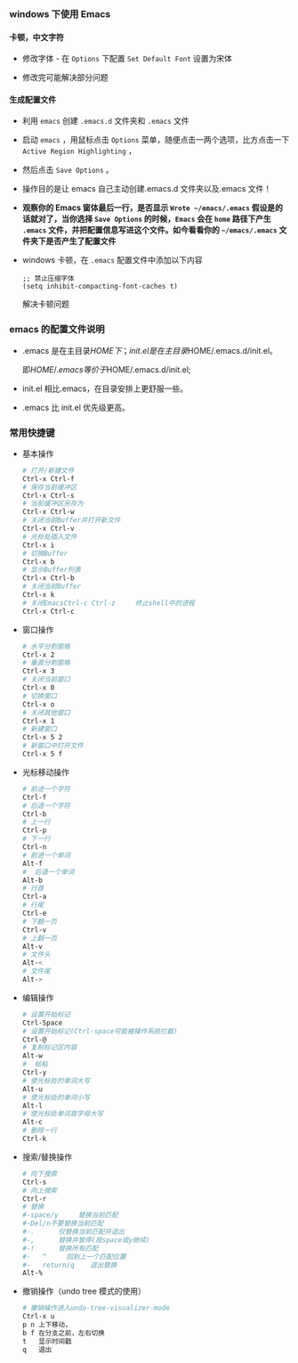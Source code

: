 ### windows 下使用 Emacs

#### 卡顿，中文字符

- 修改字体 - 在 `Options` 下配置 `Set Default Font` 设置为宋体

- 修改完可能解决部分问题

#### 生成配置文件

- 利用 `emacs` 创建 `.emacs.d` 文件夹和 `.emacs` 文件
- 启动 `emacs` ，用鼠标点击 `Options` 菜单，随便点击一两个选项，比方点击一下 `Active Region Highlighting` ，
- 然后点击 `Save Options` 。

- 操作目的是让 emacs 自己主动创建.emacs.d 文件夹以及.emacs 文件！
- **观察你的 Emacs 窗体最后一行，是否显示 `Wrote ~/emacs/.emacs` 假设是的话就对了，当你选择 `Save Options` 的时候，`Emacs` 会在 `home` 路径下产生 `.emacs` 文件，并把配置信息写进这个文件。如今看看你的 `~/emacs/.emacs` 文件夹下是否产生了配置文件**

- windows 卡顿，在 `.emacs` 配置文件中添加以下内容

  ```emacs
  ;; 禁止压缩字体
  (setq inhibit-compacting-font-caches t)
  ```

  解决卡顿问题

### emacs 的配置文件说明

- .emacs 是在主目录$HOME下；init.el是在主目录$HOME/.emacs.d/init.el。

  即$HOME/.emacs等价于$HOME/.emacs.d/init.el;

- init.el 相比.emacs，在目录安排上更舒服一些。
- .emacs 比 init.el 优先级更高。

### 常用快捷键

- 基本操作

  ```sh
  # 打开/新建文件
  Ctrl-x Ctrl-f
  # 保存当前缓冲区
  Ctrl-x Ctrl-s
  # 当前缓冲区另存为
  Ctrl-x Ctrl-w
  # 关闭当前Buffer并打开新文件
  Ctrl-x Ctrl-v
  # 光标处插入文件
  Ctrl-x i
  # 切换Buffer
  Ctrl-x b
  # 显示Buffer列表
  Ctrl-x Ctrl-b
  # 关闭当前Buffer
  Ctrl-x k
  # 关闭EmacsCtrl-c Ctrl-z     终止shell中的进程
  Ctrl-x Ctrl-c
  ```

- 窗口操作

  ```sh
  # 水平分割窗格
  Ctrl-x 2
  # 垂直分割窗格
  Ctrl-x 3
  # 关闭当前窗口
  Ctrl-x 0
  # 切换窗口
  Ctrl-x o
  # 关闭其他窗口
  Ctrl-x 1
  # 新建窗口
  Ctrl-x 5 2
  # 新窗口中打开文件
  Ctrl-x 5 f
  ```

- 光标移动操作

  ```sh
  # 前进一个字符
  Ctrl-f
  # 后退一个字符
  Ctrl-b
  # 上一行
  Ctrl-p
  # 下一行
  Ctrl-n
  # 前进一个单词
  Alt-f
  #  后退一个单词
  Alt-b
  # 行首
  Ctrl-a
  # 行尾
  Ctrl-e
  # 下翻一页
  Ctrl-v
  # 上翻一页
  Alt-v
  # 文件头
  Alt-<
  # 文件尾
  Alt->
  ```

- 编辑操作

  ```sh
  # 设置开始标记
  Ctrl-Space
  # 设置开始标记(Ctrl-space可能被操作系统拦截)
  Ctrl-@
  # 复制标记区内容
  Alt-w
  #  帖粘
  Ctrl-y
  # 使光标处的单词大写
  Alt-u
  # 使光标处的单词小写
  Alt-l
  # 使光标处单词首字母大写
  Alt-c
  # 删除一行
  Ctrl-k
  ```

- 搜索/替换操作

  ```sh
  # 向下搜索
  Ctrl-s
  # 向上搜索
  Ctrl-r
  # 替换
  #-space/y     替换当前匹配
  #-Del/n不要替换当前匹配
  #-.      仅替换当前匹配并退出
  #-,      替换并暂停(按space或y继续)
  #-!      替换所有匹配
  #-   ^     回到上一个匹配位置
  #-   return/q    退出替换
  Alt-%
  ```

- 撤销操作（undo tree 模式的使用）

   ```sh
   # 撤销操作进入undo-tree-visualizer-mode
   Ctrl-x u         
   p n 上下移动，
   b f 在分支之前，左右切换
   t   显示时间戳
   q   退出
   ```
